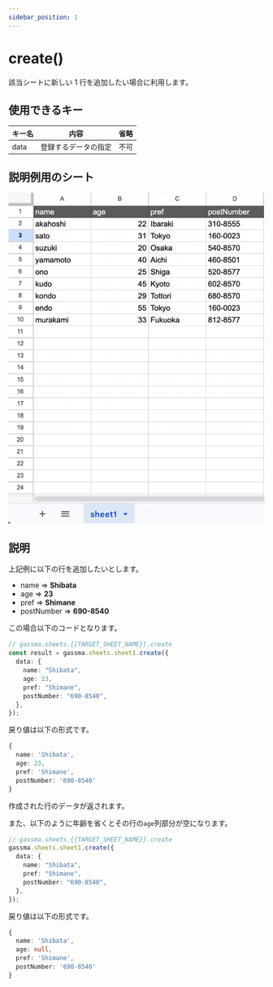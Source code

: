 ```yaml
---
sidebar_position: 1
---
```


# create()

該当シートに新しい 1 行を追加したい場合に利用します。

## 使用できるキー

| キー名 | 内容                 | 省略 |
| ------ | -------------------- | ---- |
| data   | 登録するデータの指定 | 不可 |

## 説明例用のシート

![説明用シート](../../img/exampleSheet.png)

## 説明

上記例に以下の行を追加したいとします。

- name => **Shibata**
- age => **23**
- pref => **Shimane**
- postNumber => **690-8540**

この場合以下のコードとなります。

```ts
// gassma.sheets.{{TARGET_SHEET_NAME}}.create
const result = gassma.sheets.sheet1.create({
  data: {
    name: "Shibata",
    age: 23,
    pref: "Shimane",
    postNumber: "690-8540",
  },
});
```

戻り値は以下の形式です。

```ts
{
  name: 'Shibata',
  age: 23,
  pref: 'Shimane',
  postNumber: '690-8540'
}
```

作成された行のデータが返されます。

また、以下のように年齢を省くとその行の`age`列部分が空になります。

```ts
// gassma.sheets.{{TARGET_SHEET_NAME}}.create
gassma.sheets.sheet1.create({
  data: {
    name: "Shibata",
    pref: "Shimane",
    postNumber: "690-8540",
  },
});
```

戻り値は以下の形式です。

```ts
{
  name: 'Shibata',
  age: null,
  pref: 'Shimane',
  postNumber: '690-8540'
}
```

